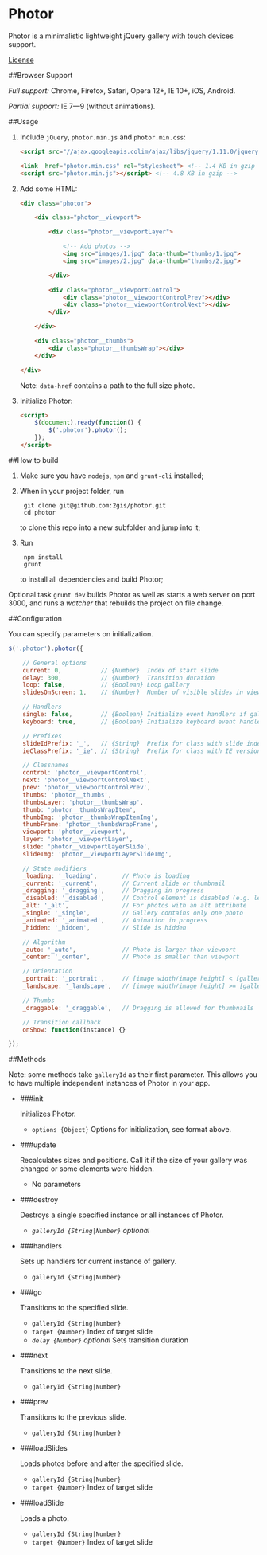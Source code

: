Photor
======
Photor is a minimalistic lightweight jQuery gallery with touch devices support.

[License](LICENSE)

##Browser Support

*Full support:* Chrome, Firefox, Safari, Opera 12+, IE 10+, iOS, Android.

*Partial support:* IE 7—9 (without animations).

##Usage

1. Include `jQuery`, `photor.min.js` and `photor.min.css`:

    ```html
    <script src="//ajax.googleapis.colim/ajax/libs/jquery/1.11.0/jquery.min.js"></script>

    <link  href="photor.min.css" rel="stylesheet"> <!-- 1.4 KB in gzip -->
    <script src="photor.min.js"></script> <!-- 4.8 KB in gzip -->
    ```

2. Add some HTML:

    ```html
    <div class="photor">

        <div class="photor__viewport">

            <div class="photor__viewportLayer">

                <!-- Add photos -->
                <img src="images/1.jpg" data-thumb="thumbs/1.jpg">
                <img src="images/2.jpg" data-thumb="thumbs/2.jpg">

            </div>

            <div class="photor__viewportControl">
                <div class="photor__viewportControlPrev"></div>
                <div class="photor__viewportControlNext"></div>
            </div>

        </div>

        <div class="photor__thumbs">
            <div class="photor__thumbsWrap"></div>
        </div>

    </div>
    ```

    Note: `data-href` contains a path to the full size photo.

3. Initialize Photor:

    ```html
    <script>
        $(document).ready(function() {
            $('.photor').photor();
        });
    </script>
    ```


##How to build

1. Make sure you have `nodejs`, `npm` and `grunt-cli` installed;

2. When in your project folder, run

        git clone git@github.com:2gis/photor.git
        cd photor

    to clone this repo into a new subfolder and jump into it;

3. Run

        npm install
        grunt

    to install all dependencies and build Photor;

Optional task `grunt dev` builds Photor as well as starts a web server on port 3000, and runs a _watcher_ that rebuilds the project on file change.

##Configuration

You can specify parameters on initialization.

```js
$('.photor').photor({

    // General options
    current: 0,           // {Number}  Index of start slide
    delay: 300,           // {Number}  Transition duration
    loop: false,          // {Boolean} Loop gallery
    slidesOnScreen: 1,    // {Number}  Number of visible slides in viewport

    // Handlers
    single: false,        // {Boolean} Initialize event handlers if gallery contains only one photo?
    keyboard: true,       // {Boolean} Initialize keyboard event handlers?

    // Prefixes
    slideIdPrefix: '_',   // {String}  Prefix for class with slide index (e.g. "_12")
    ieClassPrefix: '_ie', // {String}  Prefix for class with IE version (e.g. "_ie8")

    // Classnames
    control: 'photor__viewportControl',
    next: 'photor__viewportControlNext',
    prev: 'photor__viewportControlPrev',
    thumbs: 'photor__thumbs',
    thumbsLayer: 'photor__thumbsWrap',
    thumb: 'photor__thumbsWrapItem',
    thumbImg: 'photor__thumbsWrapItemImg',
    thumbFrame: 'photor__thumbsWrapFrame',
    viewport: 'photor__viewport',
    layer: 'photor__viewportLayer',
    slide: 'photor__viewportLayerSlide',
    slideImg: 'photor__viewportLayerSlideImg',

    // State modifiers
    _loading: '_loading',       // Photo is loading
    _current: '_current',       // Current slide or thumbnail
    _dragging: '_dragging',     // Dragging in progress
    _disabled: '_disabled',     // Control element is disabled (e.g. left button on first slide)
    _alt: '_alt',               // For photos with an alt attribute
    _single: '_single',         // Gallery contains only one photo
    _animated: '_animated',     // Animation in progress
    _hidden: '_hidden',         // Slide is hidden

    // Algorithm
    _auto: '_auto',             // Photo is larger than viewport
    _center: '_center',         // Photo is smaller than viewport

    // Orientation
    _portrait: '_portrait',     // [image width/image height] < [gallery width/gallery height]
    _landscape: '_landscape',   // [image width/image height] >= [gallery width/gallery height]

    // Thumbs
    _draggable: '_draggable',   // Dragging is allowed for thumbnails

    // Transition callback
    onShow: function(instance) {}

});
```

##Methods

Note: some methods take `galleryId` as their first parameter. This allows you to have multiple independent instances of Photor in your app.

* ###init

    Initializes Photor.

    * `options {Object}` Options for initialization, see format above.

* ###update

    Recalculates sizes and positions. Call it if the size of your gallery was changed or some elements were hidden.

    * No parameters

* ###destroy

    Destroys a single specified instance or all instances of Photor.

    * *`galleryId {String|Number}` optional*

* ###handlers

    Sets up handlers for current instance of gallery.

    * `galleryId {String|Number}`

* ###go

    Transitions to the specified slide.

    * `galleryId {String|Number}`
    * `target {Number}` Index of target slide
    * *`delay {Number}` optional* Sets transition duration

* ###next

    Transitions to the next slide.

    * `galleryId {String|Number}`

* ###prev

    Transitions to the previous slide.

    * `galleryId {String|Number}`

* ###loadSlides

    Loads photos before and after the specified slide.

    * `galleryId {String|Number}`
    * `target {Number}` Index of target slide

* ###loadSlide

    Loads a photo.

    * `galleryId {String|Number}`
    * `target {Number}` Index of target slide

